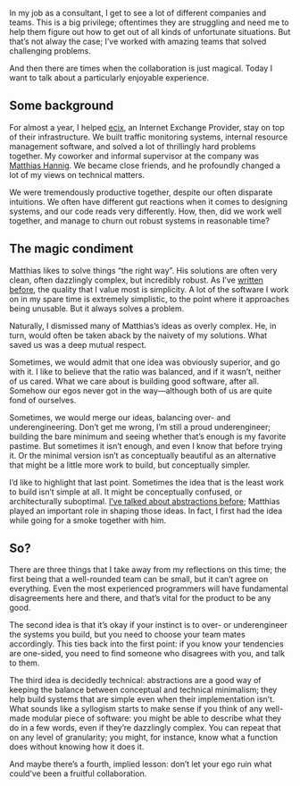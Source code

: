 In my job as a consultant, I get to see a lot of different companies and teams.
This is a big privilege; oftentimes they are struggling and need me to help
them figure out how to get out of all kinds of unfortunate situations. But
that’s not alway the case; I’ve worked with amazing teams that solved
challenging problems.

And then there are times when the collaboration is just magical. Today
I want to talk about a particularly enjoyable experience.

## Some background

For almost a year, I helped [ecix](https://www.ecix.net/), an Internet Exchange
Provider, stay on top of their infrastructure. We built traffic monitoring
systems, internal resource management software, and solved a lot of thrillingly
hard problems together. My coworker and informal supervisor at the company was
[Matthias Hannig](https://github.com/mhannig/). We became close friends, and he
profoundly changed a lot of my views on technical matters.

We were tremendously productive together, despite our often disparate
intuitions. We often have different gut reactions when it comes to designing
systems, and our code reads very differently. How, then, did we work well
together, and manage to churn out robust systems in reasonable time?

## The magic condiment

Matthias likes to solve things “the right way”. His solutions are often very
clean, often dazzlingly complex, but incredibly robust. As I’ve [written
before](https://blog.veitheller.de/Going_Static.html), the quality that I value
most is simplicity. A lot of the software I work on in my spare time is
extremely simplistic, to the point where it approaches being unusable. But it
always solves a problem.

Naturally, I dismissed many of Matthias’s ideas as overly complex. He, in turn,
would often be taken aback by the naivety of my solutions. What saved us was a
deep mutual respect.

Sometimes, we would admit that one idea was obviously superior, and go with it.
I like to believe that the ratio was balanced, and if it wasn’t, neither of us
cared. What we care about is building good software, after all. Somehow our
egos never got in the way—although both of us are quite fond of ourselves.

Sometimes, we would merge our ideas, balancing over- and underengineering.
Don’t get me wrong, I’m still a proud underengineer; building the bare minimum
and seeing whether that’s enough is my favorite pastime. But sometimes it
isn’t enough, and even I know that before trying it. Or the minimal version
isn’t as conceptually beautiful as an alternative that might be a little more
work to build, but conceptually simpler.

I’d like to highlight that last point. Sometimes the idea that is the least
work to build isn’t simple at all. It might be conceptually confused, or
architecturally suboptimal. [I’ve talked about abstractions
before](https://blog.veitheller.de/Abstractions.html); Matthias played an
important role in shaping those ideas. In fact, I first had the idea while 
going for a smoke together with him.

## So?

There are three things that I take away from my reflections on this time; the
first being that a well-rounded team can be small, but it can’t agree on
everything. Even the most experienced programmers will have fundamental
disagreements here and there, and that’s vital for the product to be any
good.

The second idea is that it’s okay if your instinct is to over- or underengineer
the systems you build, but you need to choose your team mates accordingly. This
ties back into the first point: if you know your tendencies are one-sided, you
need to find someone who disagrees with you, and talk to them.

The third idea is decidedly technical: abstractions are a good way of keeping
the balance between conceptual and technical minimalism; they help build
systems that are simple even when their implementation isn’t. What sounds like
a syllogism starts to make sense if you think of any well-made modular piece of
software: you might be able to describe what they do in a few words, even if
they’re dazzlingly complex. You can repeat that on any level of granularity;
you might, for instance, know what a function does without knowing how it does
it.

And maybe there’s a fourth, implied lesson: don’t let your ego ruin what
could’ve been a fruitful collaboration.
